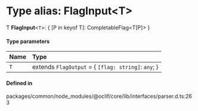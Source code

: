 # Type alias: FlagInput<T\>

Ƭ **FlagInput**<`T`\>: { [P in keyof T]: CompletableFlag<T[P]\> }

#### Type parameters

| Name | Type |
| :------ | :------ |
| `T` | extends `FlagOutput` = { `[flag: string]`: `any`;  } |

#### Defined in

packages/common/node_modules/@oclif/core/lib/interfaces/parser.d.ts:263
